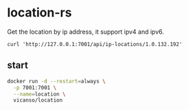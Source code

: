 # location-rs

Get the location by ip address, it support ipv4 and ipv6.

`curl 'http://127.0.0.1:7001/api/ip-locations/1.0.132.192'`

## start

```bash
docker run -d --restart=always \
  -p 7001:7001 \
  --name=location \
  vicanso/location
```
